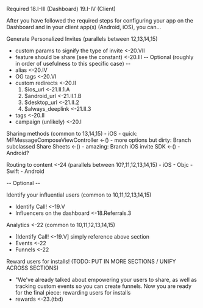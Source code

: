 <!--- Personalized Invite System -->
<!--- TODO -->

Required
18.I-III (Dashboard)
19.I-IV (Client)

After you have followed the required steps for configuring your app on the Dashboard and in your client app(s) (Android, iOS), you can...

Generate Personalized Invites (parallels between 12,13,14,15)
- custom params to signify the type of invite <-20.VII
- feature should be share (see the constant) <-20.III
-- Optional (roughly in order of usefulness to this specific case) --
- alias <-20.IV
- OG tags <-20.VI
- custom redirects <-20.II
	1. $ios_url <-21.II.1.A
	2. $android_url <-21.II.1.B
	3. $desktop_url <-21.II.2
	4. $always_deeplink <-21.II.3
- tags <-20.II
- campaign (unlikely) <-20.I

Sharing methods (common to 13,14,15)
	- iOS
		- quick: MFMessageComposeViewController <-()
		- more options but dirty: Branch subclassed Share Sheets <-()
		- amazing: Branch iOS invite SDK <-()
	- Android?

Routing to content <-24 (parallels between 10?,11,12,13,14,15)
	- iOS
		- Objc
		- Swift
	- Android

-- Optional --

Identify your influential users (common to 10,11,12,13,14,15)
- Identify Call! <-19.V
- Influencers on the dashboard <-18.Referrals.3

Analytics <-22 (common to 10,11,12,13,14,15)
- [Identify Call! <-19.V] simply reference above section
- Events <-22
- Funnels <-22

Reward users for installs! (TODO: PUT IN MORE SECTIONS / UNIFY ACROSS SECTIONS)
- "We've already talked about empowering your users to share, as well as tracking custom events so you can create funnels. Now you are ready for the final piece: rewarding users for installs
- rewards <-23.(tbd)
